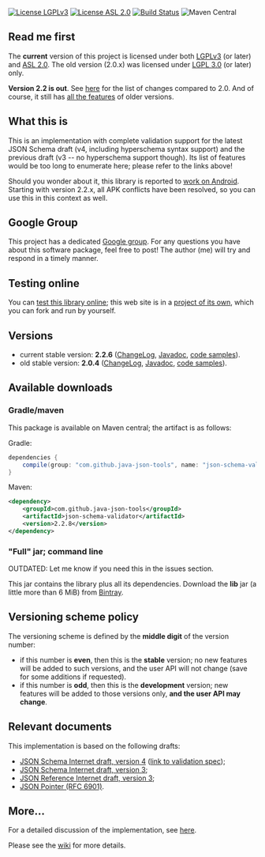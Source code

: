 [![License LGPLv3][LGPLv3 badge]][LGPLv3]
[![License ASL 2.0][ASL 2.0 badge]][ASL 2.0]
[![Build Status][Travis badge]][Travis]
![Maven Central](https://img.shields.io/maven-central/v/com.github.java-json-tools/json-schema-validator.svg)

## Read me first

The **current** version of this project is licensed under both [LGPLv3] (or later) and [ASL 2.0]. The old version
(2.0.x) was licensed under [LGPL 3.0][LGPLv3] (or later) only.

**Version 2.2 is out**. See [here](https://github.com/java-json-tools/json-schema-validator/wiki/Whatsnew_22)
for the list of changes compared to 2.0. And of course, it still has [all the
features](https://github.com/java-json-tools/json-schema-validator/wiki/Features) of older versions.

## What this is

This is an implementation with complete validation support for the latest JSON Schema draft (v4,
including hyperschema syntax support) and the previous draft (v3 -- no hyperschema support though).
Its list of features would be too long to enumerate here; please refer to the links above!

Should you wonder about it, this library is reported to [work on
Android](http://stackoverflow.com/questions/14511468/java-android-validate-string-json-against-string-schema).
Starting with version 2.2.x, all APK conflicts have been resolved, so you can use this in this
context as well.

## Google Group

This project has a dedicated [Google
group](https://groups.google.com/forum/?fromgroups#!forum/json-schema-validator). For any questions
you have about this software package, feel free to post! The author (me) will try and respond in a
timely manner.

## Testing online

You can [test this library online](http://json-schema-validator.herokuapp.com); this web site is in
a [project of its own](https://github.com/java-json-tools/json-schema-validator-demo), which you can fork and
run by yourself.

## Versions

* current stable version: **2.2.6**
  ([ChangeLog](https://github.com/java-json-tools/json-schema-validator/wiki/ChangeLog_22x),
  [Javadoc](http://java-json-tools.github.io/json-schema-validator/2.2.x/index.html), [code
  samples](http://java-json-tools.github.io/json-schema-validator/2.2.x/index.html?com/github/fge/jsonschema/examples/package-summary.html)).
* old stable version: **2.0.4**
  ([ChangeLog](https://github.com/java-json-tools/json-schema-validator/wiki/ChangeLog_20x),
  [Javadoc](http://java-json-tools.github.io/json-schema-validator/2.0.x/index.html), [code
  samples](http://java-json-tools.github.io/json-schema-validator/2.0.x/index.html?com/github/fge/jsonschema/examples/package-summary.html)).

## Available downloads

### Gradle/maven

This package is available on Maven central; the artifact is as follows:

Gradle:

```groovy
dependencies {
    compile(group: "com.github.java-json-tools", name: "json-schema-validator", version: "2.2.8");
}
```

Maven:

```xml
<dependency>
    <groupId>com.github.java-json-tools</groupId>
    <artifactId>json-schema-validator</artifactId>
    <version>2.2.8</version>
</dependency>
```

### "Full" jar; command line
OUTDATED: Let me know if you need this in the issues section.

This jar contains the library plus all its dependencies. Download the **lib** jar (a little more
than 6 MiB) from [Bintray](https://bintray.com/fge/maven/json-schema-validator/view).

## Versioning scheme policy

The versioning scheme is defined by the **middle digit** of the version number:

* if this number is **even**, then this is the **stable** version; no new features will be
  added to such versions, and the user API will not change (save for some additions if requested).
* if this number is **odd**, then this is the **development** version; new features will be
  added to those versions only, **and the user API may change**.

## Relevant documents

This implementation is based on the following drafts:

* [JSON Schema Internet draft, version 4](http://tools.ietf.org/html/draft-zyp-json-schema-04)
  ([link to validation spec](http://tools.ietf.org/html/draft-fge-json-schema-validation-00));
* [JSON Schema Internet draft, version 3](http://tools.ietf.org/html/draft-zyp-json-schema-03);
* [JSON Reference Internet draft, version
  3](http://tools.ietf.org/html/draft-pbryan-zyp-json-ref-03);
* [JSON Pointer (RFC 6901)](http://tools.ietf.org/html/rfc6901).

## More...

For a detailed discussion of the implementation, see
[here](https://github.com/java-json-tools/json-schema-validator/wiki/Status).

Please see the [wiki](https://github.com/java-json-tools/json-schema-validator/wiki/) for more
details.

[LGPLv3 badge]: https://img.shields.io/:license-LGPLv3-blue.svg
[LGPLv3]: http://www.gnu.org/licenses/lgpl-3.0.html
[ASL 2.0 badge]: https://img.shields.io/:license-Apache%202.0-blue.svg 
[ASL 2.0]: http://www.apache.org/licenses/LICENSE-2.0.html
[Travis Badge]: https://api.travis-ci.org/java-json-tools/json-schema-validator.svg?branch=master
[Travis]: https://travis-ci.org/java-json-tools/json-schema-validator
